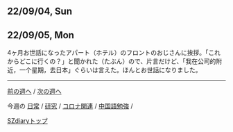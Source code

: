 ## 22/09/04, Sun


## 22/09/05, Mon

4ヶ月お世話になったアパート（ホテル）のフロントのおじさんに挨拶。「これからどこに行くの？」と聞かれた（たぶん）ので、片言だけど、「我在公司的附近，一个星期，去日本」ぐらいは言えた。ほんとお世話になりました。

***

[前の週へ](2208-4.md) /
[次の週へ](2209-2.md)

今週の
[日常](../diary/2209-1.md) /
[研究](../research/2209-1.md) /
[コロナ関連](../covid19/2209-1.md) / 
[中国語勉強](../chinese/2209-1.md) / 

[SZdiaryトップ](../../README.md)
